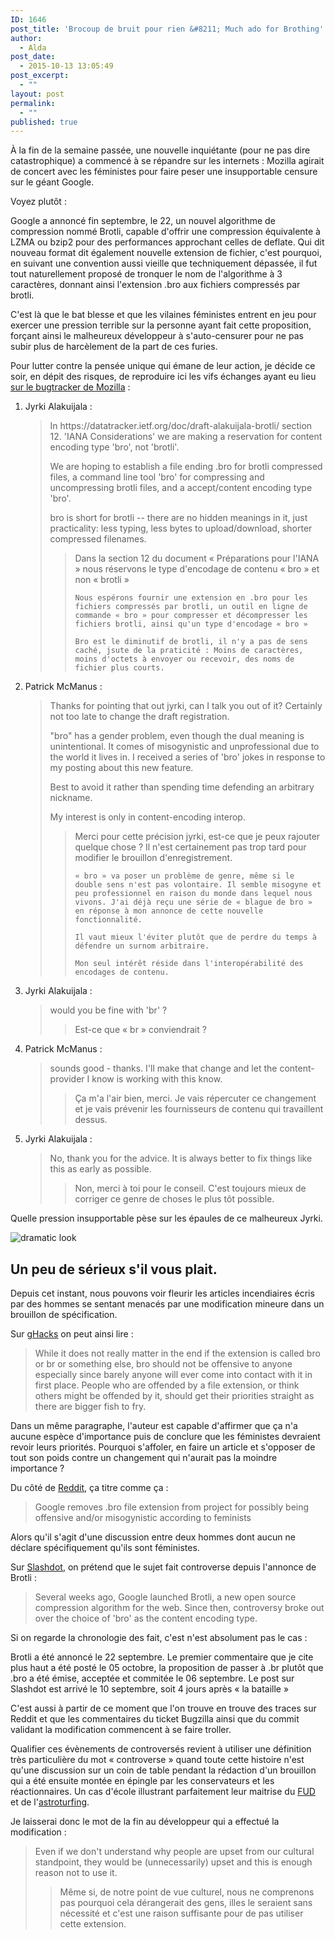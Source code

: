 ```yaml
---
ID: 1646
post_title: 'Brocoup de bruit pour rien &#8211; Much ado for Brothing'
author:
  - Alda
post_date:
  - 2015-10-13 13:05:49
post_excerpt:
  - ""
layout: post
permalink:
  - ""
published: true
---
```


À la fin de la semaine passée, une nouvelle inquiétante (pour ne pas dire catastrophique) a commencé à se répandre sur les internets :
Mozilla agirait de concert avec les féministes pour faire peser une insupportable censure sur le géant Google.

Voyez plutôt :

Google a annoncé fin septembre, le 22, un nouvel algorithme de compression nommé Brotli, capable d'offrir une compression équivalente à LZMA ou bzip2
pour des performances approchant celles de deflate. Qui dit nouveau format dit également nouvelle extension de fichier, c'est pourquoi, en suivant une convention
aussi vieille que techniquement dépassée, il fut tout naturellement proposé de tronquer le nom de l'algorithme à 3 caractères, donnant ainsi l'extension .bro
aux fichiers compressés par brotli.

C'est là que le bat blesse et que les vilaines féministes entrent en jeu pour exercer une pression terrible sur la personne ayant fait cette proposition,
forçant ainsi le malheureux développeur à s'auto-censurer pour ne pas subir plus de harcèlement de la part de ces furies.

Pour lutter contre la pensée unique qui émane de leur action, je décide ce soir, en dépit des risques, de reproduire ici les vifs échanges ayant eu lieu <a href="https://bugzilla.mozilla.org/show_bug.cgi?id=366559#c146">sur le bugtracker de Mozilla</a> :

<ol>
<li>Jyrki Alakuijala :

<blockquote>
  In https://datatracker.ietf.org/doc/draft-alakuijala-brotli/ section 12. 'IANA Considerations' we are making a reservation for content encoding type 'bro', not 'brotli'.

  We are hoping to establish a file ending .bro for brotli compressed files, a command line tool 'bro' for compressing and uncompressing brotli files, and a accept/content encoding type 'bro'.

  bro is short for brotli -- there are no hidden meanings in it, just practicality: less typing, less bytes to upload/download, shorter compressed filenames.

  <blockquote>
    Dans la section 12 du document « Préparations pour l'IANA » nous réservons le type d'encodage de contenu « bro » et non « brotli »

    Nous espérons fournir une extension en .bro pour les fichiers compressés par brotli, un outil en ligne de commande « bro » pour compresser et décompresser les fichiers brotli, ainsi qu'un type d'encodage « bro »

    Bro est le diminutif de brotli, il n'y a pas de sens caché, jsute de la praticité : Moins de caractères, moins d'octets à envoyer ou recevoir, des noms de fichier plus courts.
  </blockquote>
</blockquote></li>
<li>Patrick McManus :

<blockquote>
  Thanks for pointing that out jyrki, can I talk you out of it? Certainly not too late to change the draft registration.

  "bro" has a gender problem, even though the dual meaning is unintentional. It comes of misogynistic and unprofessional due to the world it lives in. I received a series of 'bro' jokes in response to my posting about this new feature.

  Best to avoid it rather than spending time defending an arbitrary nickname.

  My interest is only in content-encoding interop.

  <blockquote>
    Merci pour cette précision jyrki, est-ce que je peux rajouter quelque chose ? Il n'est certainement pas trop tard pour modifier le brouillon d'enregistrement.

    « bro » va poser un problème de genre, même si le double sens n'est pas volontaire. Il semble misogyne et peu professionnel en raison du monde dans lequel nous vivons. J'ai déjà reçu une série de « blague de bro » en réponse à mon annonce de cette nouvelle fonctionnalité.

    Il vaut mieux l'éviter plutôt que de perdre du temps à défendre un surnom arbitraire.

    Mon seul intérêt réside dans l'interopérabilité des encodages de contenu.
  </blockquote>
</blockquote></li>
<li>Jyrki Alakuijala :

<blockquote>
  would you be fine with 'br' ?

  <blockquote>
    Est-ce que « br » conviendrait ?
  </blockquote>
</blockquote></li>
<li>Patrick McManus :

<blockquote>
  sounds good - thanks. I'll make that change and let the content-provider I know is working with this know.

  <blockquote>
    Ça m'a l'air bien, merci. Je vais répercuter ce changement et je vais prévenir les fournisseurs de contenu qui travaillent dessus.
  </blockquote>
</blockquote></li>
<li>Jyrki Alakuijala :

<blockquote>
  No, thank you for the advice. It is always better to fix things like this as early as possible.

  <blockquote>
    Non, merci à toi pour le conseil. C'est toujours mieux de corriger ce genre de choses le plus tôt possible.
  </blockquote>
</blockquote></li>
</ol>

Quelle pression insupportable pèse sur les épaules de ce malheureux Jyrki.

<img src="http://stream1.gifsoup.com/view/991630/dramatic-look-o.gif" alt="dramatic look" />

<h2>Un peu de sérieux s'il vous plait.</h2>

Depuis cet instant, nous pouvons voir fleurir les articles incendiaires écris par des hommes se sentant menacés par une modification mineure dans un brouillon de spécification.

Sur <a href="http://www.ghacks.net/2015/10/11/bro-file-extension-offensive-changed-to-br-instead/">gHacks</a> on peut ainsi lire :

<blockquote>
  While it does not really matter in the end if the extension is called bro or br or something else, bro should not be offensive to anyone especially since barely anyone will ever come into contact with it in first place. People who are offended by a file extension, or think others might be offended by it, should get their priorities straight as there are bigger fish to fry.
</blockquote>

Dans un même paragraphe, l'auteur est capable d'affirmer que ça n'a aucune espèce d'importance puis de conclure que les féministes devraient revoir leurs priorités. Pourquoi s'affoler, en faire un article et s'opposer de tout son poids contre un changement qui n'aurait pas la moindre importance ?

Du côté de <a href="https://www.reddit.com/r/technology/comments/3oa2qh/google_removes_bro_file_extension_from_project/">Reddit</a>, ça titre comme ça :

<blockquote>
  Google removes .bro file extension from project for possibly being offensive and/or misogynistic according to feminists
</blockquote>

Alors qu'il s'agit d'une discussion entre deux hommes dont aucun ne déclare spécifiquement qu'ils sont féministes.

Sur <a href="http://tech.slashdot.org/story/15/10/10/2212233/there-is-no-bro-in-brotli-googlemozilla-engineers-nix-file-type-as-offensive">Slashdot</a>, on prétend que le sujet fait controverse depuis l'annonce de Brotli :

<blockquote>
  Several weeks ago, Google launched Brotli, a new open source compression algorithm for the web. Since then, controversy broke out over the choice of 'bro' as the content encoding type.
</blockquote>

Si on regarde la chronologie des fait, c'est n'est absolument pas le cas :

Brotli a été annoncé le 22 septembre. Le premier commentaire que je cite plus haut a été posté le 05 octobre, la proposition de passer à .br plutôt que .bro a été émise, acceptée et commitée le 06 septembre. Le post sur Slashdot est arrivé le 10 septembre, soit 4 jours après « la bataille »

C'est aussi à partir de ce moment que l'on trouve en trouve des traces sur Reddit et que les commentaires du ticket Bugzilla ainsi que du commit validant la modification commencent à se faire troller.

Qualifier ces évènements de controversés revient à utiliser une définition très particulière du mot « controverse » quand toute cette histoire n'est qu'une discussion sur un coin de table pendant la rédaction d'un brouillon qui a été ensuite montée en épingle par les conservateurs et les réactionnaires. Un cas d'école illustrant parfaitement leur maitrise du <a href="https://fr.wikipedia.org/wiki/Fear,_uncertainty_and_doubt">FUD</a> et de l'<a href="https://fr.wikipedia.org/wiki/Astroturfing">astroturfing</a>.

Je laisserai donc le mot de la fin au développeur qui a effectué la modification :

<blockquote>
  Even if we don't understand why people are upset from our cultural standpoint, they would be (unnecessarily) upset and this is enough reason not to use it.

  <blockquote>
    Même si, de notre point de vue culturel, nous ne comprenons pas pourquoi cela dérangerait des gens, illes le seraient sans nécessité et c'est une raison suffisante pour de pas utiliser cette extension.
  </blockquote>
</blockquote>